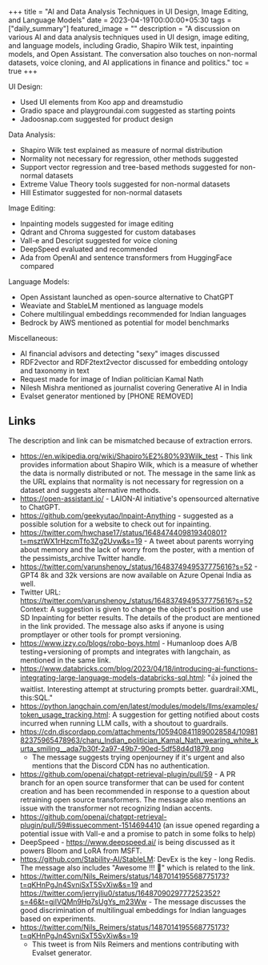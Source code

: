 +++
title =  "AI and Data Analysis Techniques in UI Design, Image Editing, and Language Models"
date = 2023-04-19T00:00:00+05:30
tags = ["daily_summary"]
featured_image = ""
description = "A discussion on various AI and data analysis techniques used in UI design, image editing, and language models, including Gradio, Shapiro Wilk test, inpainting models, and Open Assistant. The conversation also touches on non-normal datasets, voice cloning, and AI applications in finance and politics."
toc = true
+++

UI Design:
- Used UI elements from Koo app and dreamstudio
- Gradio space and playgroundai.com suggested as starting points
- Jadoosnap.com suggested for product design

Data Analysis:
- Shapiro Wilk test explained as measure of normal distribution
- Normality not necessary for regression, other methods suggested
- Support vector regression and tree-based methods suggested for non-normal datasets
- Extreme Value Theory tools suggested for non-normal datasets
- Hill Estimator suggested for non-normal datasets

Image Editing:
- Inpainting models suggested for image editing
- Qdrant and Chroma suggested for custom databases
- Vall-e and Descript suggested for voice cloning
- DeepSpeed evaluated and recommended
- Ada from OpenAI and sentence transformers from HuggingFace compared

Language Models:
- Open Assistant launched as open-source alternative to ChatGPT
- Weaviate and StableLM mentioned as language models
- Cohere multilingual embeddings recommended for Indian languages
- Bedrock by AWS mentioned as potential for model benchmarks

Miscellaneous:
- AI financial advisors and detecting "sexy" images discussed
- RDF2vector and RDF2text2vector discussed for embedding ontology and taxonomy in text
- Request made for image of Indian politician Kamal Nath
- Nilesh Mishra mentioned as journalist covering Generative AI in India
- Evalset generator mentioned by [PHONE REMOVED]

## Links
The description and link can be mismatched because of extraction errors.

- https://en.wikipedia.org/wiki/Shapiro%E2%80%93Wilk_test - This link provides information about Shapiro Wilk, which is a measure of whether the data is normally distributed or not. The message in the same link as the URL explains that normality is not necessary for regression on a dataset and suggests alternative methods.
- https://open-assistant.io/ - LAION-AI initiative's opensourced alternative to ChatGPT.
- https://github.com/geekyutao/Inpaint-Anything - suggested as a possible solution for a website to check out for inpainting.
- https://twitter.com/hwchase17/status/1648474409819340801?t=msztWX1rHzcmTfo3Zg2Uvw&s=19 - A tweet about parents worrying about memory and the lack of worry from the poster, with a mention of the pessimists_archive Twitter handle.
- https://twitter.com/varunshenoy_/status/1648374949537775616?s=52 - GPT4 8k and 32k versions are now available on Azure Openai India as well.
- Twitter URL: https://twitter.com/varunshenoy_/status/1648374949537775616?s=52 
Context: A suggestion is given to change the object's position and use SD Inpainting for better results. The details of the product are mentioned in the link provided. The message also asks if anyone is using promptlayer or other tools for prompt versioning.
- https://www.izzy.co/blogs/robo-boys.html - Humanloop does A/B testing+versioning of prompts and integrates with langchain, as mentioned in the same link.
- https://www.databricks.com/blog/2023/04/18/introducing-ai-functions-integrating-large-language-models-databricks-sql.html: "👍 joined the waitlist. Interesting attempt at structuring prompts better. guardrail:XML, this:SQL."
- https://python.langchain.com/en/latest/modules/models/llms/examples/token_usage_tracking.html: A suggestion for getting notified about costs incurred when running LLM calls, with a shoutout to guardrails.
- https://cdn.discordapp.com/attachments/1059408411890028584/1098182375965478963/charu_Indian_politician_Kamal_Nath_wearing_white_kurta_smiling__ada7b30f-2a97-49b7-90ed-5df58d4d1879.png 
  - The message suggests trying openjourney if it's urgent and also mentions that the Discord CDN has no authentication.
- https://github.com/openai/chatgpt-retrieval-plugin/pull/59 - A PR branch for an open source transformer that can be used for content creation and has been recommended in response to a question about retraining open source transformers. The message also mentions an issue with the transformer not recognizing Indian accents.
- https://github.com/openai/chatgpt-retrieval-plugin/pull/59#issuecomment-1514694410 (an issue opened regarding a potential issue with Vall-e and a promise to patch in some folks to help)
- DeepSpeed - https://www.deepspeed.ai/ is being discussed as it powers Bloom and LoRA from MSFT.
- https://github.com/Stability-AI/StableLM: DevEx is the key - long Redis. The message also includes "Awesome !!! 🤩" which is related to the link.
- https://twitter.com/Nils_Reimers/status/1487014195568775173?t=qKHnPgJn4SvniSxT5SvXiw&s=19 and https://twitter.com/jerryjliu0/status/1648709029777252352?s=46&t=gjIVQMn9Hp7sUgYs_m23Ww - The message discusses the good discrimination of multilingual embeddings for Indian languages based on experiments.
- https://twitter.com/Nils_Reimers/status/1487014195568775173?t=qKHnPgJn4SvniSxT5SvXiw&s=19 
  - This tweet is from Nils Reimers and mentions contributing with Evalset generator.